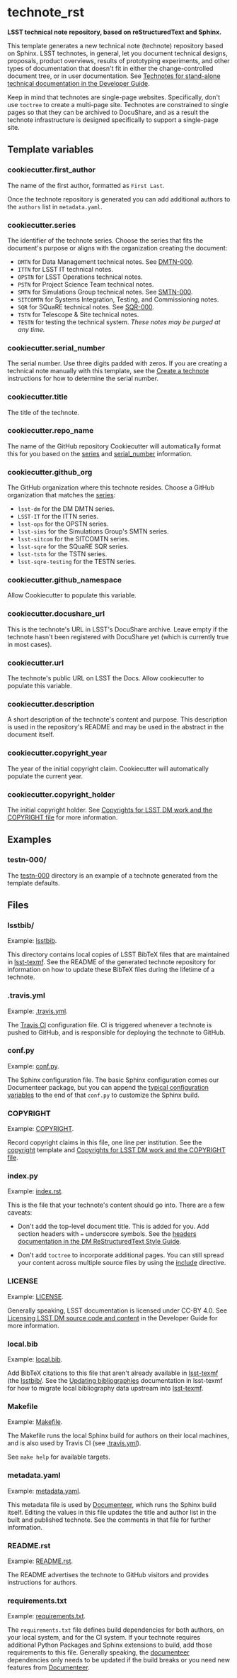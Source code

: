 # technote_rst

**LSST technical note repository, based on reStructuredText and Sphinx.**

This template generates a new technical note (technote) repository based on Sphinx.
LSST technotes, in general, let you document technical designs, proposals, product overviews, results of prototyping experiments, and other types of documentation that doesn't fit in either the change-controlled document tree, or in user documentation.
See [Technotes for stand-alone technical documentation in the Developer Guide](https://developer.lsst.io/project-docs/technotes.html).

Keep in mind that technotes are single-page websites.
Specifically, don't use `toctree` to create a multi-page site.
Technotes are constrained to single pages so that they can be archived to DocuShare, and as a result the technote infrastructure is designed specifically to support a single-page site.

## Template variables

### cookiecutter.first_author

The name of the first author, formatted as `First Last`.

Once the technote repository is generated you can add additional authors to the `authors` list in `metadata.yaml`.

### cookiecutter.series

The identifier of the technote series.
Choose the series that fits the document's purpose or aligns with the organization creating the document:

- `DMTN` for Data Management technical notes. See [DMTN-000](https://dmtn-000.lsst.io).
- `ITTN` for LSST IT technical notes.
- `OPSTN` for LSST Operations technical notes.
- `PSTN` for Project Science Team technical notes.
- `SMTN` for Simulations Group technical notes. See [SMTN-000](https://smtn-000.lsst.io).
- `SITCOMTN` for Systems Integration, Testing, and Commissioning notes.
- `SQR` for SQuaRE technical notes. See [SQR-000](https://sqr-000.lsst.io).
- `TSTN` for Telescope & Site technical notes.
- `TESTN` for testing the technical system. *These notes may be purged at any time.*

### cookiecutter.serial_number

The serial number. Use three digits padded with zeros.
If you are creating a technical note manually with this template, see the [Create a technote](https://developer.lsst.io/project-docs/technotes.html#create-a-technote) instructions for how to determine the serial number.

### cookiecutter.title

The title of the technote.

### cookiecutter.repo_name

The name of the GitHub repository
Cookiecutter will automatically format this for you based on the [series](#cookiecutter_series) and [serial_number](#cookiecutter_serial_number) information.

### cookiecutter.github_org

The GitHub organization where this technote resides.
Choose a GitHub organization that matches the [series](#cookiecutter_series):

- `lsst-dm` for the DM DMTN series.
- `LSST-IT` for the ITTN series.
- `lsst-ops` for the OPSTN series.
- `lsst-sims` for the Simulations Group's SMTN series.
- `lsst-sitcom` for the SITCOMTN series.
- `lsst-sqre` for the SQuaRE SQR series.
- `lsst-tstn` for the TSTN series.
- `lsst-sqre-testing` for the TESTN series.

### cookiecutter.github_namespace

Allow Cookiecutter to populate this variable.

### cookiecutter.docushare_url

This is the technote's URL in LSST's DocuShare archive.
Leave empty if the technote hasn't been registered with DocuShare yet (which is currently true in most cases).

### cookiecutter.url

The technote's public URL on LSST the Docs.
Allow cookiecutter to populate this variable.

### cookiecutter.description

A short description of the technote's content and purpose.
This description is used in the repository's README and may be used in the abstract in the document itself.

### cookiecutter.copyright_year

The year of the initial copyright claim.
Cookiecutter will automatically populate the current year.

### cookiecutter.copyright_holder

The initial copyright holder.
See [Copyrights for LSST DM work and the COPYRIGHT file](https://developer.lsst.io/legal/copyright-overview.html) for more information.

## Examples

### testn-000/

The [testn-000](testn-000) directory is an example of a technote generated from the template defaults.

## Files

### lsstbib/

Example: [lsstbib](testn-000/lsstbib).

This directory contains local copies of LSST BibTeX files that are maintained in [lsst-texmf](https://github.com/lsst/lsst-texmf).
See the README of the generated technote repository for information on how to update these BibTeX files during the lifetime of a technote.

### .travis.yml

Example: [.travis.yml](testn-000/.travis.yml).

The [Travis CI](https://travis-ci.com) configuration file.
CI is triggered whenever a technote is pushed to GitHub, and is responsible for deploying the technote to GitHub.

### conf.py

Example: [conf.py](testn-000/conf.py).

The Sphinx configuration file.
The basic Sphinx configuration comes our Documenteer package, but you can append the [typical configuration variables](http://www.sphinx-doc.org/en/master/usage/configuration.html) to the end of that ``conf.py`` to customize the Sphinx build.

### COPYRIGHT

Example: [COPYRIGHT](testn-000/COPYRIGHT).

Record copyright claims in this file, one line per institution.
See the [copyright](../copyright) template and [Copyrights for LSST DM work and the COPYRIGHT file](https://developer.lsst.io/legal/copyright-overview.html).

### index.py

Example: [index.rst](testn-000/index.rst).

This is the file that your technote's content should go into.
There are a few caveats:

- Don't add the top-level document title.
  This is added for you.
  Add section headers with `=` underscore symbols.
  See the [headers documentation in the DM ReStructuredText Style Guide](https://developer.lsst.io/restructuredtext/style.html#sections).

- Don't add `toctree` to incorporate additional pages.
  You can still spread your content across multiple source files by using the [include](http://docutils.sourceforge.net/docs/ref/rst/directives.html#include) directive.

### LICENSE

Example: [LICENSE](testn-000/LICENSE).

Generally speaking, LSST documentation is licensed under CC-BY 4.0.
See [Licensing LSST DM source code and content](https://developer.lsst.io/legal/licensing-overview.html) in the Developer Guide for more information.

### local.bib

Example: [local.bib](testn-000/local.bib).

Add BibTeX citations to this file that aren't already available in [lsst-texmf](https://lsst-texmf.lsst.io) (the [lsstbib/](#testn-000/local_bib).
See the [Updating bibliographies](https://lsst-texmf.lsst.io/developer.html#updating-bibliographies) documentation in lsst-texmf for how to migrate local bibliography data upstream into [lsst-texmf](https://lsst-texmf.lsst.io).

### Makefile

Example: [Makefile](testn-000/Makefile).

The Makefile runs the local Sphinx build for authors on their local machines, and is also used by Travis CI (see [.travis.yml](testn-000/.travis.yml)).

See ``make help`` for available targets.

### metadata.yaml

Example: [metadata.yaml](testn-000/metadata.yaml).

This metadata file is used by [Documenteer](https://documenteer.lsst.io), which runs the Sphinx build itself.
Editing the values in this file updates the title and author list in the built and published technote.
See the comments in that file for further information.

### README.rst

Example: [README.rst](testn-000/README.rst).

The README advertises the technote to GitHub visitors and provides instructions for authors.

### requirements.txt

Example: [requirements.txt](testn-000/requirements.txt).

The `requirements.txt` file defines build dependencies for both authors, on your local system, and for the CI system.
If your technote requires additional Python Packages and Sphinx extensions to build, add those requirements to this file.
Generally speaking, the [documenteer](https://documenteer.lsst.io) dependencies only needs to be updated if the build breaks or you need new features from [Documenteer](https://documenteer.lsst.io).
